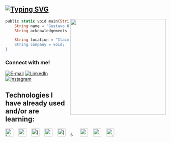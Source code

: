## [![Typing SVG](https://readme-typing-svg.demolab.com?font=Fira+Code&pause=1000&color=6793F7&width=435&lines=Hi%2C+everyone!+I'm+Gustavo+Henrique.;Welcome+to+my+Github+profile!+)](https://git.io/typing-svg)


<img align="right" width="300" src="https://media.tenor.com/pT_eK7L76OEAAAAC/coding-computer-coding.gif" />

```rust
public static void main(String[]args) {
    String name = "Gustavo Henrique";
    String acknowledgements = "Developer Back-end";

    String location = "Itaim Paulista, São Paulo, Brazil';
    String company = void;
}

```

<h3 align="left">Connect with me!</h3>

[![E-mail](https://img.shields.io/badge/-Email-000?style=for-the-badge&logo=microsoft-outlook&logoColor=FF00F6&color:59fea0)](mailto:gustavohenri.dev@gmail.com)
[![LinkedIn](https://img.shields.io/badge/-LinkedIn-000?style=for-the-badge&logo=linkedin&logoColor=0000cd&color:59fea0)](https://www.linkedin.com/in/gustavo-henrique-756454319)
[![Instagram](https://img.shields.io/badge/-Instagram-000?style=for-the-badge&logo=instagram&logoColor=833AB4&color:59fea0)](https://www.instagram.com/guuh.png/)

<h2>Technologies I have already used and/or are learning: </h2>
<div align="left">
  <img src="https://cdn.jsdelivr.net/gh/devicons/devicon/icons/html5/html5-original.svg" height="25" alt="html5 logo"  />
  <img width="8" />
  <img src="https://cdn.jsdelivr.net/gh/devicons/devicon/icons/css3/css3-original.svg" height="25" alt="css3 logo"  />
  <img width="8" />
  <img src="https://cdn.jsdelivr.net/gh/devicons/devicon/icons/javascript/javascript-plain.svg" height="25" alt="javascript logo"  />
  <img width="8" />
  <img src="https://cdn.jsdelivr.net/gh/devicons/devicon/icons/react/react-original.svg" height="25" alt="react logo"  />
  <img width="8" />
  <img src="https://cdn.jsdelivr.net/gh/devicons/devicon/icons/java/java-original.svg" height="25" alt="java logo"  />
  <img width="8" />
  <img src="https://cdn.jsdelivr.net/gh/devicons/devicon/icons/spring/spring-original.svg" height="15" alt="spring logo"  />
  <img width="8" />
  <img src="https://cdn.jsdelivr.net/gh/devicons/devicon@latest/icons/angularjs/angularjs-plain.svg" height="25" alt="angular logo"  />
  <img width="8" />
  <img src="https://cdn.jsdelivr.net/gh/devicons/devicon/icons/mysql/mysql-original.svg" height="25" alt="mysql logo"  />
  <img width="8" />
  <img src="https://cdn.jsdelivr.net/gh/devicons/devicon/icons/python/python-original.svg" height="25" alt="python logo"  />
</div>

<div style="text-align: center;" align="center">
